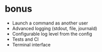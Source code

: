 # bonus

- Launch a command as another user
- Advanced logging (stdout, file, journald)
- Configurable log level from the config
- Tests and CI
- Terminal interface
